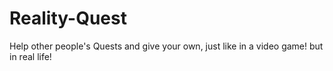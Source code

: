 # Reality-Quest
Help other people's Quests and give your own, just like in a video game! but in real life!
